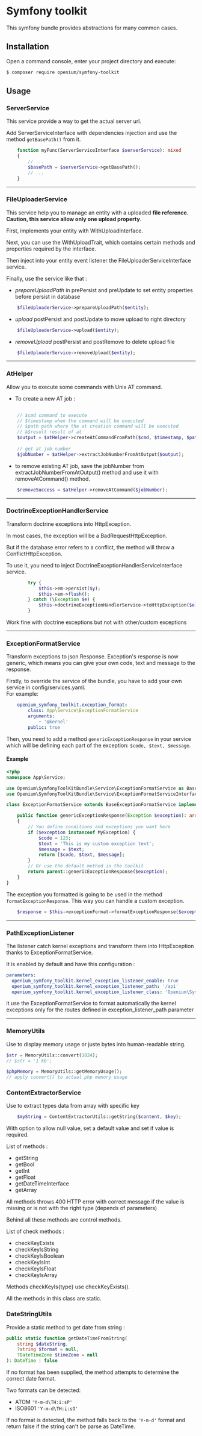 Symfony toolkit
===============

This symfony bundle provides abstractions for many common cases.

Installation
------------

Open a command console, enter your project directory and execute:

```bash
$ composer require openium/symfony-toolkit
```

Usage
-----

### ServerService

This service provide a way to get the actual server url.

Add ServerServiceInterface with dependencies injection and use the method `getBasePath()` from it.

~~~php
    function myFunc(ServerServiceInterface $serverService): mixed
    {
        // ...
        $basePath = $serverService->getBasePath();
        // ...
    }
~~~

---

### FileUploaderService

This service help you to manage an entity with a uploaded **file reference.
Caution, this service allow only one upload property**.

First, implements your entity with WithUploadInterface.

Next, you can use the WithUploadTrait, which contains certain methods and properties required by the interface.

Then inject into your entity event listener the FileUploaderServiceInterface service.

Finally, use the service like that :

- _prepareUploadPath_ in prePersist and preUpdate to set entity properties before persist in database

~~~php
    $fileUploaderService->prepareUploadPath($entity);
~~~

- _upload_ postPersist and postUpdate to move upload to right directory

~~~php
    $fileUploaderService->upload($entity);
~~~

- _removeUpload_ postPersist and postRemove to delete upload file

~~~php
    $fileUploaderService->removeUpload($entity);
~~~

---

### AtHelper

Allow you to execute some commands with Unix AT command.

- To create a new AT job :

~~~php
    
    // $cmd command to execute
    // $timestamp when the command will be executed
    // $path path where the at creation command will be executed
    // &$result result of at
    $output = $atHelper->createAtCommandFromPath($cmd, $timestamp, $path, $result);
    
    // get at job number
    $jobNumber = $atHelper->extractJobNumberFromAtOutput($output);
~~~

- to remove existing AT job, save the jobNumber from extractJobNumberFromAtOutput() method and use it with
  removeAtCommand() method.

~~~php
    $removeSuccess = $atHelper->removeAtCommand($jobNumber);
~~~

---

### DoctrineExceptionHandlerService

Transform doctrine exceptions into HttpException.

In most cases, the exception will be a BadRequestHttpException.

But if the database error refers to a conflict, the method will throw a ConflictHttpException.

To use it, you need to inject DoctrineExceptionHandlerServiceInterface service.

~~~php
        try {
            $this->em->persist($y);
            $this->em->flush();
        } catch (\Exception $e) {
            $this->doctrineExceptionHandlerService->toHttpException($e);
        }
~~~

Work fine with doctrine exceptions but not with other/custom exceptions

---

### ExceptionFormatService

Transform exceptions to json Response.
Exception's response is now generic, which means you can give your own code, text and message to the response.<br>

Firstly, to override the service of the bundle, you have to add your own service in config/services.yaml.  
  For example:
```yaml
    openium_symfony_toolkit.exception_format:
        class: App\Service\ExceptionFormatService
        arguments:
            - '@kernel'
        public: true
  ```

Then, you need to add a method `genericExceptionResponse` in your service which will be defining each part of the exception: `$code, $text, $message`.

#### Example
```php
<?php
namespace App\Service;

use Openium\SymfonyToolKitBundle\Service\ExceptionFormatService as BaseExceptionFormatService;
use Openium\SymfonyToolKitBundle\Service\ExceptionFormatServiceInterface;

class ExceptionFormatService extends BaseExceptionFormatService implements ExceptionFormatServiceInterface {

    public function genericExceptionResponse(Exception $exception): array
    {
        // You define conditions and exceptions you want here 
        if ($exception instanceof MyException) {
            $code = 123;
            $text = 'This is my custom exception text';
            $message = $text;
            return [$code, $text, $message];
        }
        // Or use the default method in the toolkit
        return parent::genericExceptionResponse($exception);
    }
}
```
The exception you formatted is going to be used in the method `formatExceptionResponse`.
This way you can handle a custom exception.
~~~php
    $response = $this->exceptionFormat->formatExceptionResponse($exception);
~~~

---

### PathExceptionListener

The listener catch kernel exceptions and transform them into HttpException thanks to ExceptionFormatService.

It is enabled by default and have this configuration :

~~~yaml
parameters:
  openium_symfony_toolkit.kernel_exception_listener_enable: true
  openium_symfony_toolkit.kernel_exception_listener_path: '/api'
  openium_symfony_toolkit.kernel_exception_listener_class: 'Openium\SymfonyToolKitBundle\EventListener\PathExceptionListener'
~~~

it use the ExceptionFormatService to format automatically the kernel exceptions
only for the routes defined in exception_listener_path parameter

---

### MemoryUtils

Use to display memory usage or juste bytes into human-readable string.

~~~php
$str = MemoryUtils::convert(1024);
// $str = '1 kb';

$phpMemory = MemoryUtils::getMemoryUsage();
// apply convert() to actual php memory usage
~~~

### ContentExtractorService

Use to extract types data from array with specific key

~~~php
    $myString = ContentExtractorUtils::getString($content, $key);
~~~

With option to allow null value, set a default value and set if value is required.

List of methods :

- getString
- getBool
- getInt
- getFloat
- getDateTimeInterface
- getArray

All methods throws 400 HTTP error with correct message if the value is missing or is not with the right type (depends of
parameters)

Behind all these methods are control methods.

List of check methods :

- checkKeyExists
- checkKeyIsString
- checkKeyIsBoolean
- checkKeyIsInt
- checkKeyIsFloat
- checkKeyIsArray

Methods checkKeyIs{type} use checkKeyExists().

All the methods in this class are static.

### DateStringUtils

Provide a static method to get date from string :

~~~php
public static function getDateTimeFromString(
    string $dateString,
    ?string $format = null,
    ?DateTimeZone $timeZone = null
): DateTime | false
~~~

If no format has been supplied, the method attempts to determine the correct date format.

Two formats can be detected:

- ATOM `'Y-m-d\TH:i:sP'`
- ISO8601 `'Y-m-d\TH:i:sO'`

If no format is detected, the method falls back to the `'Y-m-d'` format and return false if the string can't be parse as
DateTime.
